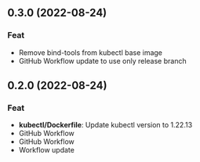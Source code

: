 ## 0.3.0 (2022-08-24)

### Feat

- Remove bind-tools from kubectl base image
- GitHub Workflow update to use only release branch

## 0.2.0 (2022-08-24)

### Feat

- **kubectl/Dockerfile**: Update kubectl version to 1.22.13
- GitHub Workflow
- GitHub Workflow
- Workflow update
